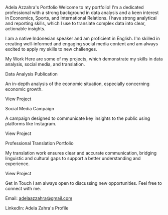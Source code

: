 Adela Azzahra's Portfolio
Welcome to my portfolio! I'm a dedicated professional with a strong background in data analysis and a keen interest in Economics, Sports, and International Relations. I have strong analytical and reporting skills, which I use to translate complex data into clear, actionable insights.

I am a native Indonesian speaker and am proficient in English. I'm skilled in creating well-informed and engaging social media content and am always excited to apply my skills to new challenges.

My Work
Here are some of my projects, which demonstrate my skills in data analysis, social media, and translation.

Data Analysis Publication

An in-depth analysis of the economic situation, especially concerning economic growth.

View Project

Social Media Campaign

A campaign designed to communicate key insights to the public using platforms like Instagram.

View Project

Professional Translation Portfolio

My translation work ensures clear and accurate communication, bridging linguistic and cultural gaps to support a better understanding and experience.

View Project

Get In Touch
I am always open to discussing new opportunities. Feel free to connect with me.

Email: adelaazzahra@gmail.com

LinkedIn: Adela Zahra's Profile
